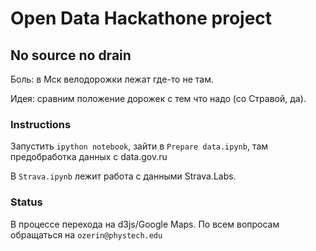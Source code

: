 # Open Data Hackathone project

## No source no drain

Боль: в Мск велодорожки лежат где-то не там.

Идея: сравним положение дорожек с тем что надо (со Стравой, да).


### Instructions

Запустить `ipython notebook`, зайти в `Prepare data.ipynb`, там предобработка данных с data.gov.ru

В `Strava.ipynb` лежит работа с данными Strava.Labs.

### Status

В процессе перехода на d3js/Google Maps.
По всем вопросам обращаться на `ozerin@phystech.edu`

